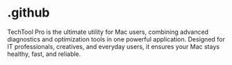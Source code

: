 # .github
TechTool Pro is the ultimate utility for Mac users, combining advanced diagnostics and optimization tools in one powerful application. Designed for IT professionals, creatives, and everyday users, it ensures your Mac stays healthy, fast, and reliable. 
